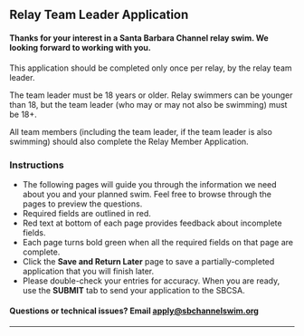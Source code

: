 ## Relay Team Leader Application

#### Thanks for your interest in a Santa Barbara Channel relay swim. We looking forward to working with you.

This application should be completed only once per relay, by the relay team leader.

The team leader must be 18 years or older. Relay swimmers can be younger than 18, but the team leader (who may or may not also be swimming) must be 18+.

All team members (including the team leader, if the team leader is also swimming) should also complete the Relay Member Application.

### Instructions

- The following pages will guide you through the information we need about you and your planned swim. Feel free to browse through the pages to preview the questions.
- Required fields are <span class="required">outlined in red</span>.
- <span class="red">Red text</span> at bottom of each page provides feedback about incomplete fields.
- Each page turns <span class="green">bold green</span> when all the required fields on that page are complete.
- Click the **Save and Return Later** page to save a partially-completed application that you will finish later.
- Please double-check your entries for accuracy. When you are ready, use the **SUBMIT** tab to send your application to the SBCSA.

#### Questions or technical issues? Email [apply@sbchannelswim.org](mailto:apply@sbchannelswim.org)

---
